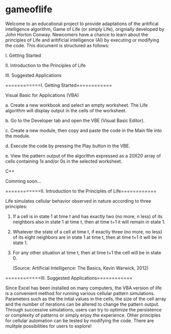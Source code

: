 # gameoflife

Welcome to an educational project to provide adaptations of the aritifical intelligence algorithm, Game of Life (or simply Life), orignially developed by John Horton Conway. Newcomers have a chance to learn about the principles of Life and aritificial intelligence (AI) by executing or modifying the code. This document is structured as follows:

I. Getting Started

II. Introduction to the Principles of Life

III. Suggested Applications

============I. Getting Started============

Visual Basic for Applications (VBA)

   a. Create a new workbook and select an empty worksheet. The Life algorithm will display output in the cells of the worksheet.
   
   b. Go to the Developer tab and open the VBE (Visual Basic Editor).
   
   c. Create a new module, then copy and paste the code in the Main file into the module. 
   
   d. Execute the code by pressing the Play button in the VBE.
   
   e. View the pattern output of the algorithm expressed as a 20X20 array of cells containing 1s and/or 0s in the selected 
      worksheet.
   
C++

Comming soon...

============II. Introduction to the Principles of Life============

Life simulates cellular behavior observed in nature according to three principles: 

1) If a cell is in state 1 at time t and has exactly two (no more, n less) of its neighbors also in state 1 at time t, then at time t+1    it will remain in state 1.

2) Whatever the state of a cell at time t, if exactly three (no more, no less) of its eight neighbors are in state 1 at time t, then at    time t+1 it will be in state 1.

3) For any other situation at time t, then at time t+1 the cell will be in state 0.
   
   (Source: Artificial Intelligence: The Basics, Kevin Warwick, 2012)
   
============III. Suggested Applications============

Since Excel has been installed on many computers, the VBA version of life is a convenient method for running various cellular pattern simulations. Parameters such as the the intial values in the cells, the size of the cell array and the number of iterations can be altered to change the pattern output. Through successive simulations, users can try to optimize the persistence or complexity of patterns or simply enjoy the experience. Other principles for cellular automation can be tested by modifying the code. There are mulitple possibilities for users to explore!

